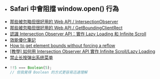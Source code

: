 - Safari 中會阻擋 window.open() 行為
  - 
- [那些被忽略但很好用的 Web API / IntersectionObserver](https://ithelp.ithome.com.tw/articles/10279046)
- [那些被忽略但很好用的 Web API / GetBoundingClientRect](https://ithelp.ithome.com.tw/articles/10278542)
- [認識 Intersection Observer API：實作 Lazy Loading 和 Infinite Scroll](https://medium.com/%E9%BA%A5%E5%85%8B%E7%9A%84%E5%8D%8A%E8%B7%AF%E5%87%BA%E5%AE%B6%E7%AD%86%E8%A8%98/%E8%AA%8D%E8%AD%98-intersection-observer-api-%E5%AF%A6%E4%BD%9C-lazy-loading-%E5%92%8C-infinite-scroll-c8d434ad218c)
- [效能優化筆記](https://medium.com/@peicheng_88746/%E6%95%88%E8%83%BD%E5%84%AA%E5%8C%96%E7%AD%86%E8%A8%98-c811dbd5988f)
- [How to get element bounds without forcing a reflow](https://toruskit.com/blog/how-to-get-element-bounds-without-reflow/)
- [[教學] 如何用 Intersection Observer API 實作 Infinite Scroll/Lazy Loading](https://shubo.io/intersection-observer-api/)
- [禁止长按弹出系统菜单](https://www.jianshu.com/p/e164b2918d60)
- ```javascript
  !!5 === Boolean(5);
  // 但我覺得 Boolean 的方式更容易迅速理解
  ```